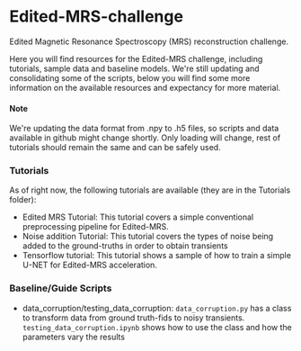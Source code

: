 # Edited-MRS-challenge
Edited Magnetic Resonance Spectroscopy (MRS) reconstruction challenge.

Here you will find resources for the Edited-MRS challenge, including tutorials, sample data and baseline models. We're still updating and consolidating some of the scripts, below you will find some more information on the available resources and expectancy for more material.

#### Note
We're updating the data format from .npy to .h5 files, so scripts and data available in github might change shortly. Only loading will change, rest of tutorials should remain the same  and can be safely used.

### Tutorials
As of right now, the following tutorials are available (they are in the Tutorials folder):

* Edited MRS Tutorial: This tutorial covers a simple conventional preprocessing pipeline for Edited-MRS.
* Noise addition Tutorial: This tutorial covers the types of noise being added to the ground-truths in order to obtain transients
* Tensorflow tutorial: This tutorial shows a sample of how to train a simple U-NET for Edited-MRS acceleration.

### Baseline/Guide Scripts
* data_corruption/testing_data_corruption: `data_corruption.py` has a class to transform data from ground truth-fids to noisy transients. `testing_data_corruption.ipynb` shows how to use the class and how the parameters vary the results



